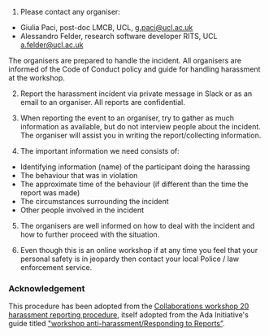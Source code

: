 1. Please contact any organiser:
  - Giulia Paci, post-doc LMCB, UCL, g.paci@ucl.ac.uk
  - Alessandro Felder, research software developer RITS, UCL a.felder@ucl.ac.uk

The organisers are prepared to handle the incident. All organisers are informed of the Code of Conduct policy and guide for handling harassment at the workshop.

2. Report the harassment incident via private message in Slack or as an email to an organiser. All reports are confidential.

3. When reporting the event to an organiser, try to gather as much information as available, but do not interview people about the incident. The organiser will assist you in writing the report/collecting information.

4. The important information we need consists of:
- Identifying information (name) of the participant doing the harassing
- The behaviour that was in violation
- The approximate time of the behaviour (if different than the time the report was made)
- The circumstances surrounding the incident
- Other people involved in the incident

5. The organisers are well informed on how to deal with the incident and how to further proceed with the situation.

6. Even though this is an online workshop if at any time you feel that your personal safety is in jeopardy then contact your local Police / law enforcement service.

### Acknowledgement
This procedure has been adopted from the [Collaborations workshop 20 harassment reporting procedure](https://software.ac.uk/cw20/code-of-conduct/harassment-reporting-procedure), itself adopted from the Ada Initiative's guide titled ["workshop anti-harassment/Responding to Reports”](https://geekfeminism.wikia.org/wiki/Conference_anti-harassment/Responding_to_reports).
